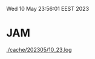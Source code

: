 Wed 10 May 23:56:01 EEST 2023
# JAM
<a href='./cache/202305/10_23.log'>./cache/202305/10_23.log</a>
